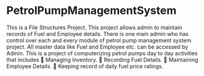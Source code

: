# PetrolPumpManagementSystem
This is a File Structures Project. This project allows admin to maintain records of Fuel and Employee details. There is one main admin who has control over each and every module of petrol pump management system project. All master data like Fuel and Employee etc. can be accessed by Admin.
This is a project of computerizing petrol pumps day to day activities that includes
 Managing Inventory.
 Recording Fuel Details.
 Maintaining Employee Details.
 Keeping record of daily fuel price ratings.

